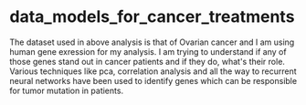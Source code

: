 # data_models_for_cancer_treatments
The dataset used in above analysis is that of Ovarian cancer and I am using human gene exression for my analysis.
I am trying to understand if any of those genes stand out in cancer patients and if they do, what's their role.
Various techniques like pca, correlation analysis and all the way to recurrent neural networks have been used to identify genes which can be responsible for tumor mutation in patients.
